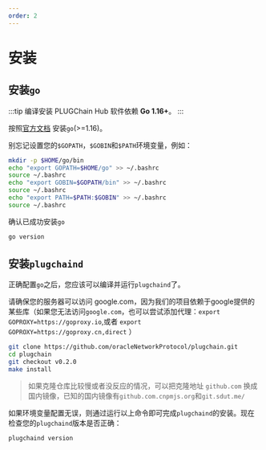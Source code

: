 ```yaml
---
order: 2
---
```


# 安装
## 安装`go`

:::tip
编译安装 PLUGChain Hub 软件依赖 **Go 1.16+**。
:::

按照[官方文档](https://golang.org/doc/install) 安装`go`(>=1.16)。

别忘记设置您的`$GOPATH`，`$GOBIN`和`$PATH`环境变量，例如：

```bash
mkdir -p $HOME/go/bin
echo "export GOPATH=$HOME/go" >> ~/.bashrc
source ~/.bashrc
echo "export GOBIN=$GOPATH/bin" >> ~/.bashrc
source ~/.bashrc
echo "export PATH=$PATH:$GOBIN" >> ~/.bashrc
source ~/.bashrc
```

确认已成功安装`go`

```bash
go version
```

## 安装`plugchaind`

正确配置`go`之后，您应该可以编译并运行`plugchaind`了。

请确保您的服务器可以访问 google.com，因为我们的项目依赖于google提供的某些库（如果您无法访问`google.com`，也可以尝试添加代理：`export GOPROXY=https://goproxy.io`,或者 `export GOPROXY=https://goproxy.cn,direct` ）

```bash
git clone https://github.com/oracleNetworkProtocol/plugchain.git
cd plugchain
git checkout v0.2.0
make install
```
> 如果克隆仓库比较慢或者没反应的情况，可以把克隆地址 `github.com` 换成国内镜像，已知的国内镜像有`github.com.cnpmjs.org`和`git.sdut.me/`

如果环境变量配置无误，则通过运行以上命令即可完成`plugchaind`的安装。现在检查您的`plugchaind`版本是否正确：

```bash
plugchaind version
```
